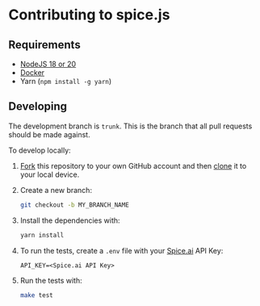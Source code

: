 # Contributing to spice.js

## Requirements

* [NodeJS 18 or 20](https://nodejs.org/en/download/package-manager)
* [Docker](https://docs.docker.com/engine/install/)
* Yarn (`npm install -g yarn`)

## Developing

The development branch is `trunk`. This is the branch that all pull
requests should be made against.

To develop locally:

1. [Fork](https://help.github.com/articles/fork-a-repo/) this repository to your
   own GitHub account and then
   [clone](https://help.github.com/articles/cloning-a-repository/) it to your local device.

2. Create a new branch:

   ```bash
   git checkout -b MY_BRANCH_NAME
   ```

3. Install the dependencies with:

   ```bash
   yarn install
   ```

4. To run the tests, create a `.env` file with your [Spice.ai](https://spice.ai) API Key:

   ```env
   API_KEY=<Spice.ai API Key>
   ```

5. Run the tests with:

   ```bash
   make test
   ```
